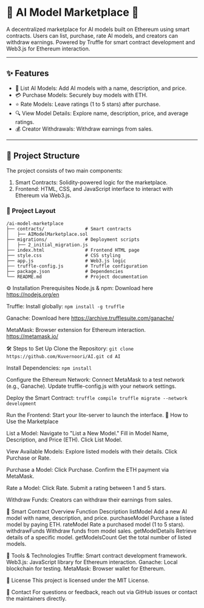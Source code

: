 # 🛒 AI Model Marketplace 🚀

A decentralized marketplace for AI models built on Ethereum using smart contracts. Users can list, purchase, rate AI models, and creators can withdraw earnings. Powered by Truffle for smart contract development and Web3.js for Ethereum interaction.

---

## ✨ Features

- 📝 List AI Models: Add AI models with a name, description, and price.
- 💳 Purchase Models: Securely buy models with ETH.
- ⭐️ Rate Models: Leave ratings (1 to 5 stars) after purchase.
- 🔍 View Model Details: Explore name, description, price, and average ratings.
- 💰 Creator Withdrawals: Withdraw earnings from sales.

---

## 📂 Project Structure

The project consists of two main components:

1. Smart Contracts: Solidity-powered logic for the marketplace.
2. Frontend: HTML, CSS, and JavaScript interface to interact with Ethereum via Web3.js.

### 📁 Project Layout

```plaintext
/ai-model-marketplace
├── contracts/               # Smart contracts
│   ├── AIModelMarketplace.sol
├── migrations/              # Deployment scripts
│   ├── 2_initial_migration.js
├── index.html               # Frontend HTML page
├── style.css                # CSS styling
├── app.js                   # Web3.js logic
├── truffle-config.js        # Truffle configuration
├── package.json             # Dependencies
└── README.md                # Project documentation
```
⚙️ Installation Prerequisites
Node.js & npm: 
Download here https://nodejs.org/en

Truffle: Install globally:
```npm install -g truffle```

Ganache: 
Download here https://archive.trufflesuite.com/ganache/

MetaMask: 
Browser extension for Ethereum interaction.
https://metamask.io/

🛠️ Steps to Set Up
Clone the Repository:
`git clone https://github.com/Kuvernoori/AI.git
cd AI`

Install Dependencies:
`npm install`

Configure the Ethereum Network:
Connect MetaMask to a test network (e.g., Ganache).
Update truffle-config.js with your network settings.

Deploy the Smart Contract:
`truffle compile
truffle migrate --network development`

Run the Frontend:
Start your lite-server to launch the interface.
🌟 How to Use the Marketplace

List a Model:
Navigate to "List a New Model."
Fill in Model Name, Description, and Price (ETH).
Click List Model.

View Available Models:
Explore listed models with their details.
Click Purchase or Rate.

Purchase a Model:
Click Purchase.
Confirm the ETH payment via MetaMask.

Rate a Model:
Click Rate.
Submit a rating between 1 and 5 stars.

Withdraw Funds:
Creators can withdraw their earnings from sales.

📜 Smart Contract Overview
Function	Description
listModel	Add a new AI model with name, description, and price.
purchaseModel	Purchase a listed model by paying ETH.
rateModel	Rate a purchased model (1 to 5 stars).
withdrawFunds	Withdraw funds from model sales.
getModelDetails	Retrieve details of a specific model.
getModelsCount	Get the total number of listed models.

🧰 Tools & Technologies
Truffle: Smart contract development framework.
Web3.js: JavaScript library for Ethereum interaction.
Ganache: Local blockchain for testing.
MetaMask: Browser wallet for Ethereum.

📄 License
This project is licensed under the MIT License.

📧 Contact
For questions or feedback, reach out via GitHub issues or contact the maintainers directly.
